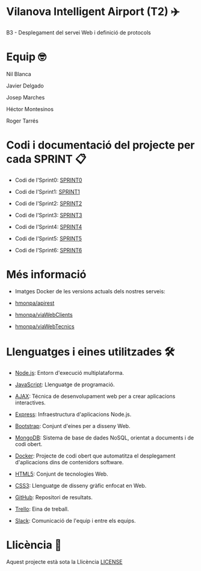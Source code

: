 # Vilanova Intelligent Airport (T2) ✈️
B3 - Desplegament del servei Web i definició de protocols

# Equip 🤓

Nil Blanca 

Javier Delgado 

Josep Marches

Héctor Montesinos

Roger Tarrés


# Codi i documentació del projecte per cada SPRINT 📋

* Codi de l'Sprint0: [SPRINT0](https://github.com/PTIN2020/B3/tree/master/SPRINT0)

* Codi de l'Sprint1: [SPRINT1](https://github.com/PTIN2020/B3/tree/master/SPRINT1)

* Codi de l'Sprint2: [SPRINT2](https://github.com/PTIN2020/B3/tree/master/SPRINT2)

* Codi de l'Sprint3: [SPRINT3](https://github.com/PTIN2020/B3/tree/master/SPRINT3)

* Codi de l'Sprint4: [SPRINT4](https://github.com/PTIN2020/B3/tree/master/SPRINT4)

* Codi de l'Sprint5: [SPRINT5](https://github.com/PTIN2020/B3/tree/master/SPRINT5)

* Codi de l'Sprint6: [SPRINT6](https://github.com/PTIN2020/B3/tree/master/SPRINT6)

# Més informació

* Imatges Docker de les versions actuals dels nostres serveis:

- [hmonpa/apirest](https://hub.docker.com/repository/docker/hmonpa/apirest)

- [hmonpa/viaWebClients](https://hub.docker.com/repository/docker/hmonpa/viawebclients)

- [hmonpa/viaWebTecnics](https://hub.docker.com/repository/docker/hmonpa/viawebtecnics)

# Llenguatges i eines utilitzades 🛠️

- [Node.js](https://nodejs.org/es/): Entorn d'execució multiplataforma.

- [JavaScript](https://www.javascript.com/): Llenguatge de programació.

- [AJAX](https://www.w3schools.com/xml/ajax_xmlfile.asp): Técnica de desenvolupament web per a crear aplicacions interactives.

- [Express](https://expressjs.com/es/): Infraestructura d'aplicacions Node.js.

- [Bootstrap](https://getbootstrap.com/): Conjunt d'eines per a disseny Web.

- [MongoDB](https://www.mongodb.com/es): Sistema de base de dades NoSQL, orientat a documents i de codi obert.

- [Docker](https://www.docker.com): Projecte de codi obert que automatitza el desplegament d'aplicacions dins de contenidors software. 

- [HTML5](https://es.wikipedia.org/wiki/HTML5): Conjunt de tecnologies Web.

- [CSS3](https://es.wikipedia.org/wiki/Hoja_de_estilos_en_cascada): Llenguatge de disseny gràfic enfocat en Web.

- [GitHub](https://github.com/PTIN2020/B3): Repositori de resultats.

- [Trello](https://trello.com/b/blnfYw9N/b3-desplegament-del-servei-web-i-definici%C3%B3-de-protocols): Eina de treball.

- [Slack](https://app.slack.com/client/TTH9A9XFW/GTYKV7T1B/details/members): Comunicació de l'equip i entre els equips.

# Llicència 📄

Aquest projecte està sota la Llicència [LICENSE](https://github.com/PTIN2020/B3/blob/master/LICENSE)

